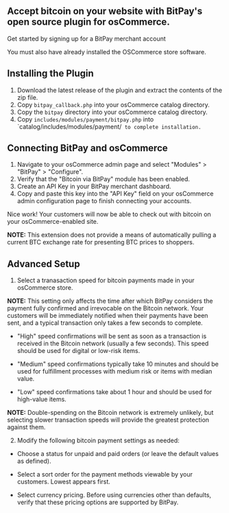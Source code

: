 ## Accept bitcoin on your website with BitPay's open source plugin for osCommerce.
Get started by signing up for a BitPay merchant account

You must also have already installed the OSCommerce store software.

## Installing the Plugin
1. Download the latest release of the plugin and extract the contents of the zip file.
2. Copy `bitpay_callback.php` into your osCommerce catalog directory.
3. Copy the `bitpay` directory into your osCommerce catalog directory.
4. Copy `includes/modules/payment/bitpay.php` into `catalog/includes/modules/payment/`` to complete installation.``

## Connecting BitPay and osCommerce
1. Navigate to your osCommerce admin page and select "Modules" > "BitPay" > "Configure".
2. Verify that the "Bitcoin via BitPay" module has been enabled.
3. Create an API Key in your BitPay merchant dashboard.
4. Copy and paste this key into the "API Key" field on your osCommerce admin configuration page to finish connecting your accounts.

Nice work! Your customers will now be able to check out with bitcoin on your osCommerce-enabled site.

**NOTE:** This extension does not provide a means of automatically pulling a current BTC exchange rate for presenting BTC prices to shoppers.

## Advanced Setup

1. Select a tranasaction speed for bitcoin payments made in your osCommerce store.

**NOTE:** This setting only affects the time after which BitPay considers the payment fully confirmed and irrevocable on the Bitcoin network. Your customers will be immediately notified when their payments have been sent, and a typical transaction only takes a few seconds to complete.

- "High" speed confirmations will be sent as soon as a transaction is received in the Bitcoin network (usually a few seconds). This speed should be used for digital or low-risk items.

- "Medium" speed confirmations typically take 10 minutes and should be used for fulfillment processes with medium risk or items with median value.

- "Low" speed confirmations take about 1 hour and should be used for high-value items.

**NOTE:** Double-spending on the Bitcoin network is extremely unlikely, but selecting slower transaction speeds will provide the greatest protection against them.

2. Modify the following bitcoin payment settings as needed:

- Choose a status for unpaid and paid orders (or leave the default values as defined).

- Select a sort order for the payment methods viewable by your customers. Lowest appears first.

- Select currency pricing. Before using currencies other than defaults, verify that these pricing options are supported by BitPay.
